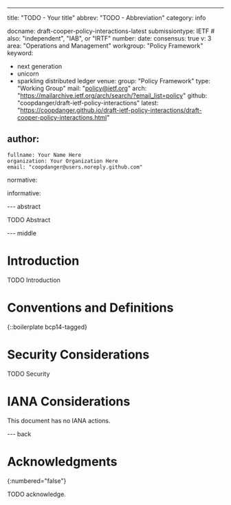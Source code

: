 ---
title: "TODO - Your title"
abbrev: "TODO - Abbreviation"
category: info

docname: draft-cooper-policy-interactions-latest
submissiontype: IETF  # also: "independent", "IAB", or "IRTF"
number:
date:
consensus: true
v: 3
area: "Operations and Management"
workgroup: "Policy Framework"
keyword:
 - next generation
 - unicorn
 - sparkling distributed ledger
venue:
  group: "Policy Framework"
  type: "Working Group"
  mail: "policy@ietf.org"
  arch: "https://mailarchive.ietf.org/arch/search/?email_list=policy"
  github: "coopdanger/draft-ietf-policy-interactions"
  latest: "https://coopdanger.github.io/draft-ietf-policy-interactions/draft-cooper-policy-interactions.html"

author:
 -
    fullname: Your Name Here
    organization: Your Organization Here
    email: "coopdanger@users.noreply.github.com"

normative:

informative:


--- abstract

TODO Abstract


--- middle

# Introduction

TODO Introduction


# Conventions and Definitions

{::boilerplate bcp14-tagged}


# Security Considerations

TODO Security


# IANA Considerations

This document has no IANA actions.


--- back

# Acknowledgments
{:numbered="false"}

TODO acknowledge.

